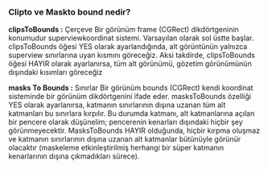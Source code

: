 <h3><b>Clipto ve Maskto bound nedir? </b></h3>

<b>clipsToBounds :</b> Çerçeve Bir görünüm frame (CGRect) dikdörtgeninin konumudur superviewkoordinat sistemi. Varsayılan olarak sol üstte başlar. clipsToBounds öğesi YES olarak ayarlandığında, alt görüntünün yalnızca superview sınırlarına uyan kısmını göreceğiz. Aksi takdirde, clipsToBounds öğesi HAYIR olarak ayarlanırsa, tüm alt görünümü, gözetim görünümünün dışındaki kısımları göreceğiz

<b>masks To Bounds :</b> Sınırlar Bir görünüm bounds (CGRect) kendi koordinat sisteminde bir görünüm dikdörtgenini ifade eder. masksToBounds özelliği YES olarak ayarlanırsa, katmanın sınırlarının dışına uzanan tüm alt katmanları bu sınırlara kırpılır. Bu durumda katmanı, alt katmanlarına açılan bir pencere olarak düşünelim; pencerenin kenarları dışındaki hiçbir şey görünmeyecektir. MasksToBounds HAYIR olduğunda, hiçbir kırpma oluşmaz ve katmanın sınırlarının dışına uzanan alt katmanlar bütünüyle görünür olacaktır (maskeleme etkinleştirilmiş herhangi bir süper katmanın kenarlarının dışına çıkmadıkları sürece).

